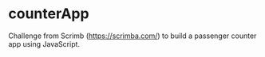 # counterApp
Challenge from Scrimb (https://scrimba.com/) to build a passenger counter app using JavaScript.
